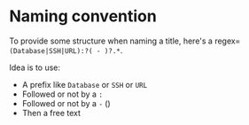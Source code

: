 # Naming convention

To provide some structure when naming a title, here's a regex= `(Database|SSH|URL):?( - )?.*`.

Idea is to use:

* A prefix like `Database` or `SSH` or `URL`
* Followed or not by a `:`
* Followed or not by a ` - ` ()
* Then a free text
